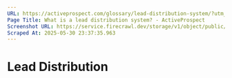 ```yaml
---
URL: https://activeprospect.com/glossary/lead-distribution-system/?utm_medium=Email&utm_source=Website&utm_campaign=AP-Email-InsideCBM-Mar
Page Title: What is a lead distribution system? - ActiveProspect
Screenshot URL: https://service.firecrawl.dev/storage/v1/object/public/media/screenshot-ac3bcff7-88f3-4626-ab56-720fd8e32ca0.png
Scraped At: 2025-05-30 23:37:35.963
---
```

# Lead Distribution



